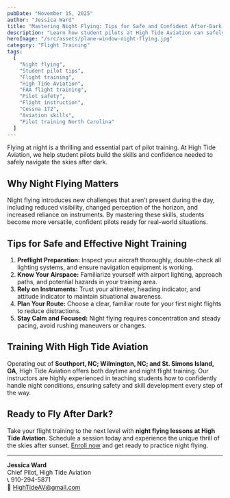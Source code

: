 ```yaml
---
pubDate: "November 15, 2025"
author: "Jessica Ward"
title: "Mastering Night Flying: Tips for Safe and Confident After-Dark Training"
description: "Learn how student pilots at High Tide Aviation can safely and confidently fly at night, with expert tips from our instructors and strategies for effective after-dark training."
heroImage: "/src/assets/plane-window-night-flying.jpg"
category: "Flight Training"
tags:
  [
    "Night flying",
    "Student pilot tips",
    "Flight training",
    "High Tide Aviation",
    "FAA flight training",
    "Pilot safety",
    "Flight instruction",
    "Cessna 172",
    "Aviation skills",
    "Pilot training North Carolina"
  ]
---
```


Flying at night is a thrilling and essential part of pilot training. At High Tide Aviation, we help student pilots build the skills and confidence needed to safely navigate the skies after dark.  

## Why Night Flying Matters

Night flying introduces new challenges that aren’t present during the day, including reduced visibility, changed perception of the horizon, and increased reliance on instruments. By mastering these skills, students become more versatile, confident pilots ready for real-world situations.

## Tips for Safe and Effective Night Training

1. **Preflight Preparation:** Inspect your aircraft thoroughly, double-check all lighting systems, and ensure navigation equipment is working.  
2. **Know Your Airspace:** Familiarize yourself with airport lighting, approach paths, and potential hazards in your training area.  
3. **Rely on Instruments:** Trust your altimeter, heading indicator, and attitude indicator to maintain situational awareness.  
4. **Plan Your Route:** Choose a clear, familiar route for your first night flights to reduce distractions.  
5. **Stay Calm and Focused:** Night flying requires concentration and steady pacing, avoid rushing maneuvers or changes.  

## Training With High Tide Aviation

Operating out of **Southport, NC; Wilmington, NC; and St. Simons Island, GA**, High Tide Aviation offers both daytime and night flight training. Our instructors are highly experienced in teaching students how to confidently handle night conditions, ensuring safety and skill development every step of the way.

## Ready to Fly After Dark?

Take your flight training to the next level with **night flying lessons at High Tide Aviation**. Schedule a session today and experience the unique thrill of the skies after sunset. [Enroll now](/enrollment-form) and get ready to practice night flying.

---
**Jessica Ward**  
Chief Pilot, High Tide Aviation  
📞 910-294-5871  
📧 HighTideAV@gmail.com